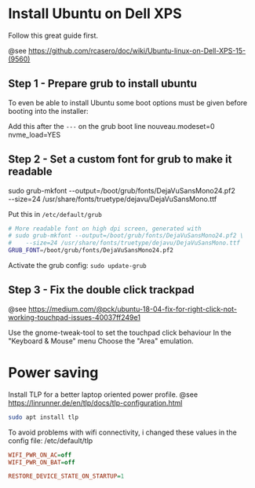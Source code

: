 # Install Ubuntu on Dell XPS

Follow this great guide first.

@see https://github.com/rcasero/doc/wiki/Ubuntu-linux-on-Dell-XPS-15-(9560)


## Step 1 - Prepare grub to install ubuntu
To even be able to install Ubuntu some boot options must be given before booting into the installer:

Add this after the `---` on the grub boot line 
nouveau.modeset=0 nvme_load=YES

## Step 2 - Set a custom font for grub to make it readable


sudo grub-mkfont --output=/boot/grub/fonts/DejaVuSansMono24.pf2 \
  --size=24 /usr/share/fonts/truetype/dejavu/DejaVuSansMono.ttf


Put this in `/etc/default/grub`

```sh
# More readable font on high dpi screen, generated with
# sudo grub-mkfont --output=/boot/grub/fonts/DejaVuSansMono24.pf2 \
#    --size=24 /usr/share/fonts/truetype/dejavu/DejaVuSansMono.ttf
GRUB_FONT=/boot/grub/fonts/DejaVuSansMono24.pf2
```

Activate the grub config:
`sudo update-grub`


## Step 3 - Fix the double click trackpad

@see https://medium.com/@pck/ubuntu-18-04-fix-for-right-click-not-working-touchpad-issues-40037ff249e1

Use the gnome-tweak-tool to set the touchpad click behaviour
In the "Keyboard & Mouse" menu Choose the "Area" emulation.


# Power saving
Install TLP for a better laptop oriented power profile.
@see https://linrunner.de/en/tlp/docs/tlp-configuration.html

```sh
sudo apt install tlp
```

To avoid problems with wifi connectivity, i changed these values in the config file: /etc/default/tlp
```ini
WIFI_PWR_ON_AC=off
WIFI_PWR_ON_BAT=off

RESTORE_DEVICE_STATE_ON_STARTUP=1
```
